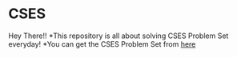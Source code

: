 # CSES
Hey There!!
*This repository is all about solving CSES Problem Set everyday!
*You can get the CSES Problem Set from [here](https://cses.fi/problemset/)
